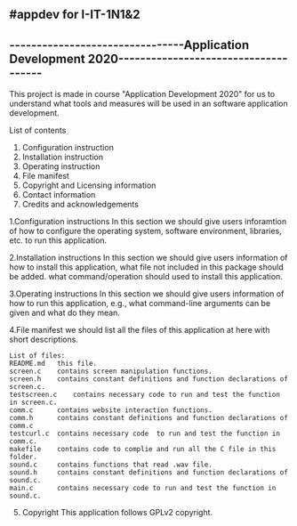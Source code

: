 #appdev for I-IT-1N1&2
-------------------------------------------------------------------------------------------------
--------------------------------Application Development 2020-------------------------------------
-------------------------------------------------------------------------------------------------
This project is made in course "Application Development 2020" for us to understand what tools and 
measures will be used in an software application development.

List of contents
1. Configuration instruction
2. Installation instruction
3. Operating instruction
4. File manifest
5. Copyright and Licensing information
6. Contact information
7. Credits and acknowledgements


1.Configuration instructions
	In this section we should give users inforamtion of how to configure the operating
	system, software environment, libraries, etc. to run this application.

2.Installation instructions
	In this section we should give users information of how to install this application,
	what file not included in this package should be added. what command/operation should
	used to install this application.

3.Operating instructions
	In this section we should give users information of how to run this application, e.g.,
	what command-line arguments can be given and what do they mean.

4.File manifest
	we should list all the files of this application at here with short descriptions.

	List of files:
	README.md	this file.
	screen.c	contains screen manipulation functions.
	screen.h	contains constant definitions and function declarations of screen.c.
	testscreen.c	contains necessary code to run and test the function in screen.c.
	comm.c		contains website interaction functions.
	comm.h		contains constant definitions and function declarations of comm.c
	testcurl.c	contains necessary code  to run and test the function in comm.c.
	makefile	contains code to complie and run all the C file in this folder.
	sound.c		contains functions that read .wav file.
	sound.h		contains constant definitions and function declarations of sound.c.
	main.c		contains necessary code to run and test the function in sound.c.

5.	Copyright
	This application follows GPLv2 copyright.
